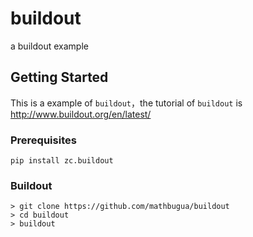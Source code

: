 # buildout
a buildout example
## Getting Started
This is a example of ```buildout```，the tutorial of ```buildout``` is http://www.buildout.org/en/latest/
### Prerequisites
```
pip install zc.buildout
```
### Buildout
```
> git clone https://github.com/mathbugua/buildout
> cd buildout
> buildout
```

